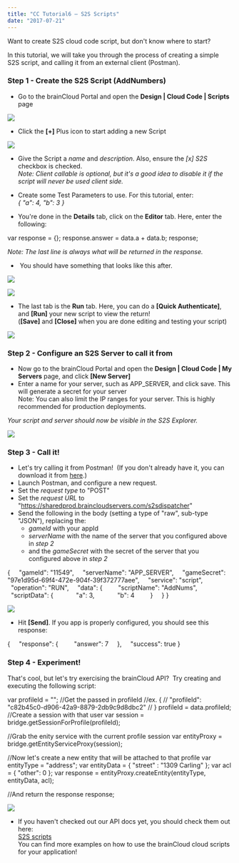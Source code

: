 ```yaml
---
title: "CC Tutorial6 – S2S Scripts"
date: "2017-07-21"
---
```


Want to create S2S cloud code script, but don't know where to start?

In this tutorial, we will take you through the process of creating a simple S2S script, and calling it from an external client (Postman).

### Step 1 - Create the S2S Script (AddNumbers)

- Go to the brainCloud Portal and open the **Design | Cloud Code | Scripts** page

[![](images/S2S-Start-1.png)](/apidocs/wp-content/uploads/2017/07/S2S-Start-1.png)

- Click the **\[+\]** Plus icon to start adding a new Script

[![](images/S2S-AddScript-1.png)](/apidocs/wp-content/uploads/2017/07/S2S-AddScript-1.png)

- Give the Script a _name_ and _description_. Also, ensure the _\[x\] S2S_ checkbox is checked.  
    _Note: Client callable is optional, but it's a good idea to disable it if the script will never be used client side._

- Create some Test Parameters to use. For this tutorial, enter:  
    _{ "a": 4, "b": 3 }_

- You're done in the **Details** tab, click on the **Editor** tab. Here, enter the following:

var response = {};
response.answer = data.a + data.b;
response;

_Note: The last line is always what will be returned in the response._

-  You should have something that looks like this after.

[![](images/S2S-Details.png)](/apidocs/wp-content/uploads/2017/07/S2S-Details.png)

[![](images/S2S-Editor-1.png)](/apidocs/wp-content/uploads/2017/07/S2S-Editor-1.png)

- The last tab is the **Run** tab. Here, you can do a **\[Quick Authenticate\]**, and **\[Run\]** your new script to view the return!  
    (**\[Save\]** and **\[Close\]** when you are done editing and testing your script)

[![](images/S2S-RunScript.png)](/apidocs/wp-content/uploads/2017/07/S2S-RunScript.png)

### Step 2 - Configure an S2S Server to call it from

- Now go to the brainCloud Portal and open the **Design | Cloud Code | My Servers** page, and click **\[New Server\]**
- Enter a name for your server, such as APP\_SERVER, and click save. This will generate a secret for your server  
    Note: You can also limit the IP ranges for your server. This is highly recommended for production deployments.

_Your script and server should now be visible in the S2S Explorer._

[![](images/S2S-Explorer-1.png)](/apidocs/wp-content/uploads/2017/07/S2S-Explorer-1.png)

### Step 3 - Call it!

- Let's try calling it from Postman!  (If you don't already have it, you can download it from [here](https://www.getpostman.com).)
- Launch Postman, and configure a new request.
- Set the _request type_ to "POST"
- Set the _request URL_ to "https://sharedprod.braincloudservers.com/s2sdispatcher"
- Send the following in the body (setting a type of "raw", sub-type "JSON"), replacing the:
    - _gameId_ with your appId
    - _serverName_ with the name of the server that you configured above in _step 2_
    - and the _gameSecret_ with the secret of the server that you configured above in _step 2_

{
    "gameId": "11549",
    "serverName": "APP\_SERVER",
    "gameSecret": "97e1d95d-69f4-472e-904f-39f372777aee",
    "service": "script",
    "operation": "RUN",
    "data": {
        "scriptName": "AddNums",
        "scriptData": {
            "a": 3,
            "b": 4
        }
    }
}

[![](images/S2S-PostMan.png)](/apidocs/wp-content/uploads/2017/07/S2S-PostMan.png)

- Hit **\[Send\]**. If you app is properly configured, you should see this response:

{
    "response": {
        "answer": 7
    },
    "success": true
}

### Step 4 - Experiment!

That's cool, but let's try exercising the brainCloud API?  Try creating and executing the following script:

var profileId = "";
//Get the passed in profileId
//ex. {
// "profileId": "c82b45c0-d906-42a9-8879-2db9c9d8dbc2"
// }
profileId = data.profileId;
//Create a session with that user
var session = bridge.getSessionForProfile(profileId);

//Grab the enity service with the current profile session
var entityProxy = bridge.getEntityServiceProxy(session);

//Now let's create a new entity that will be attached to that profile
var entityType = "address";
var entityData = { "street" : "1309 Carling" };
var acl = { "other": 0 };
var response = entityProxy.createEntity(entityType, entityData, acl);

//And return the response
response;

[![](images/S2S-Documentation.png)](/apidocs/wp-content/uploads/2017/07/S2S-Documentation.png)

- If you haven't checked out our API docs yet, you should check them out here:  
    [S2S scripts](/apidocs/apiref/?cloudcode#s2s)  
    You can find more examples on how to use the brainCloud cloud scripts for your application!
